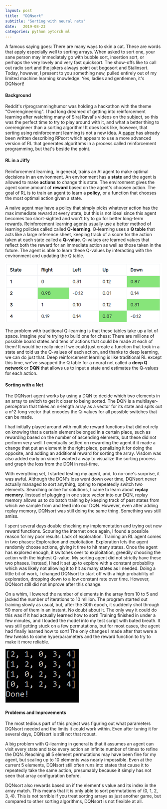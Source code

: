 ```yaml
---
layout: post
title:  "DQNsort"
subtitle: "Sorting with neural nets"
date:   2019-08-23
categories: python pytorch ml
---
```


A famous saying goes: There are many ways to skin a cat. These are words that apply
especially well to sorting arrays. When asked to sort one, your sane person may immediately
go with bubble sort, insertion sort, or perhaps the very lovely and very fast quicksort.
The show-offs like to call out radix sort and the jokers always point out bogosort and Stalinsort.
Today, however, I present to you something new, pulled entirely out of my limited
machine learning knowledge. Yes, ladies and gentlemen, it's DQNsort!

#### Background

Reddit's r/programminghumor was holding a hackathon with the theme "Overengineering".
I had long dreamed of getting into reinforcement learning after watching many of
Siraj Raval's videos on the subject, so this was the perfect time to try to play around
with it, and what a better thing to overengineer than a sorting algorithm! It does look like, however,
that sorting using reinforcement learning is not a new idea. A
[paper](http://axon.cs.byu.edu/papers/Spencer.CEC10.pdf) has already been written
describing RPsort which appears to use a more advanced version of RL that generates
algorithms in a process called reinforcement programming, but that's beside the point.

#### RL in a Jiffy

Reinforcement learning, in general, trains an AI agent to make optimal decisions in an environment.
An environment has a **state** and the agent is allowed to make **actions** to change this state.
The environment gives the agent some amount of **reward** based on the agent's choosen action.
The goal of RL is to train an agent to learn a **policy**, or a function that chooses the
most optimal action given a state.

A naive agent may have a policy that simply picks whatever action has the max immediate reward at every state,
but this is not ideal since this agent becomes too short-sighted and won't try to go for better
long-term rewards. Reinforcement learning agents usually use a better method of learning policies called
called **Q-learning**. Q-learning uses a **Q table** that acts like a large reference sheet,
keeping track of a score for the action taken at each state called a **Q-value**. Q-values
are learned values that reflect both the reward for an immediate action as well as those
taken in the future. The agent is able to learn these Q-values by interacting with the
environment and updating the Q table.

![Q table example](/images/dqnsort/qtable.png)

The problem with traditional Q-learning is that these tables take up a lot of space. Imagine
you're trying to build one for chess: There are millions of possible board states and tens of
actions that could be made at each of them! It would be really nice if we could just create a
function that took in a state and told us the Q-values of each action, and thanks to deep
learning, we can do just that. Deep reinforcement learning is like traditional RL except this time,
we've swapped the Q table for a neural net called a **deep Q network** or **DQN** that allows us to
input a state and estimates the Q-values for each action.

#### Sorting with a Net

The DQNsort agent works by using a DQN to decide which two elements in an array to switch to
get it closer to being sorted. The DQN is a multilayer-perceptron that takes an n-length array
as a vector for its state and spits out a n^2-long vector that encodes the
Q-values for all possible switches that can be made.

I had initially played around with multiple reward functions that did not rely on knowing that
a certain element belonged in a certain place, such as rewarding based on the number of ascending elements,
but these did not perform very well. I eventually
settled on rewarding the agent if it made a change that put an element in the right place,
penalizing it for doing the opposite, and adding an additional reward for sorting the array.
Visdom was also added early on since I wanted a way to visualize the sorting process
and graph the loss from the DQN in real-time.

With everything set, I started testing my agent, and, to no-one's surprise, it was awful. Although
the DQN's loss went down over time, DQNsort never actually managed to sort anything, opting
to repeatedly switch two elements. Searching online for solutions, I came to learn about **replay memory**.
Instead of plugging in one state vector into our DQN, replay memory allows us to do batch training
by keeping track of past states from which we sample from and feed into our DQN. However, even after
adding replay memory, DQNsort was still doing the same thing. Something was still amiss.

I spent several days double checking my implementation and trying out new reward functions. Scouring
the internet once again, I found a possible reason for my poor results: Lack of exploration. Training an RL agent
comes in two phases: Exploration and exploitation. Exploration lets the agent randomly choose actions,
giving it time to hit many states. Once the agent has explored enough, it switches over to exploitation,
greedily choosing the action with the highest Q-value. My sorting agent did not strictly have these two
phases. Instead, I had it set up to explore with a constant probability which was likely not allowing it to hit
as many states as I needed. Doing a little bit of work, I changed DQNsort to start off with a high
probability of exploration, dropping down to a low constant rate over time. However, DQNsort still did
not improve after this change.

On a whim, I lowered the number of elements in the array from 10 to 5 and jacked the number of iterations
to 10 million. The program started out training slowly as usual, but, after the 30th epoch, it suddenly
shot through 50 more of them in an instant. No doubt about it. The only way it could do this was if it had actually
learned how to sort! Training finished in under a few minutes, and I loaded the model into my test script with bated breath.
It was still getting stuck on a few permutations, but for most cases, the agent
had finally learned how to sort! The only changes I made after that were a few tweaks 
to some hyperparameters and the reward function to try to make it more reliable.

![Q table example](/images/dqnsort/dqnsort.png)

#### Problems and Improvements

The most tedious part of this project was figuring out what parameters DQNsort needed and the
limits it could work within. Even after tuning it for several days, DQNsort is still not that
robust.

A big problem with Q-learning in general is that it assumes an agent can visit
every state and take every action an infinite number of times to refine the DQN.
Reaching all 5 element permutations may have been fine for my agent, but scaling up to 10 elements was nearly
impossible. Even at the current 5 elements, DQNsort still often runs into states that cause it
to repeatedly take the same action, presumably because it simply has not seen that array configuration
before.

DQNsort also rewards based on if the element's value and its index in the array match. This means
that it is only able to sort permutations of (0, 1, 2, 3, 4). This is not terrible if you treat sorting
arrays as just another game, but compared to other sorting algorithms, DQNsort is not flexible at all.